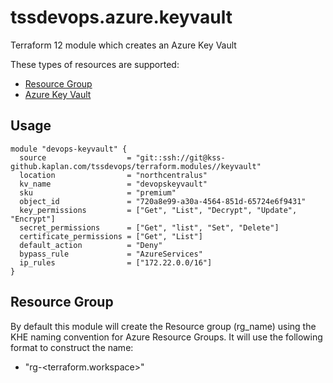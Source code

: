 # tssdevops.azure.keyvault
Terraform 12 module which creates an Azure Key Vault

These types of resources are supported:
* [Resource Group](https://www.terraform.io/docs/providers/azurerm/d/resource_group.html)
* [Azure Key Vault](https://www.terraform.io/docs/providers/azurerm/r/key_vault.html)

## Usage

```hcl
module "devops-keyvault" {
  source                  = "git::ssh://git@kss-github.kaplan.com/tssdevops/terraform.modules//keyvault"
  location                = "northcentralus"
  kv_name                 = "devopskeyvault"
  sku                     = "premium"
  object_id               = "720a8e99-a30a-4564-851d-65724e6f9431"
  key_permissions         = ["Get", "List", "Decrypt", "Update", "Encrypt"]
  secret_permissions      = ["Get", "list", "Set", "Delete"]
  certificate_permissions = ["Get", "List"]
  default_action          = "Deny"
  bypass_rule             = "AzureServices"
  ip_rules                = ["172.22.0.0/16"]
}
```

## Resource Group
By default this module will create the Resource group (rg_name) using the KHE naming convention for Azure Resource Groups. It will use the following format to construct the name:
* "rg-<terraform.workspace>"
